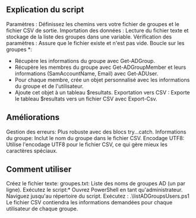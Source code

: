 ## Explication du script

Paramètres : Définissez les chemins vers votre fichier de groupes et le fichier CSV de sortie.
Importation des données : Lecture du fichier texte et stockage de la liste des groupes dans une variable.
Vérification des paramètres : Assure que le fichier existe et n'est pas vide.
Boucle sur les groupes *:

- Récupère les informations du groupe avec Get-ADGroup.
- Récupère les membres du groupe avec Get-ADGroupMember et leurs informations (SamAccountName, Email) avec Get-ADUser.
- Pour chaque membre, crée un objet personnalisé avec les informations du groupe et de l'utilisateur.
- Ajoute cet objet à un tableau $resultats.
Exportation vers CSV : Exporte le tableau $resultats vers un fichier CSV avec Export-Csv.

## Améliorations

Gestion des erreurs: Plus robuste avec des blocs try...catch.
Informations du groupe: Inclut le nom du groupe dans le fichier CSV.
Encodage UTF8: Utilise l'encodage UTF8 pour le fichier CSV, ce qui gère mieux les caractères spéciaux.

## Comment utiliser

Créez le fichier texte:
groupes.txt: Liste des noms de groupes AD (un par ligne).
Exécutez le script:*
Ouvrez PowerShell en tant qu'administrateur.
Naviguez jusqu'au répertoire du script.
Exécutez : .\listADGroupsUsers.ps1
Le fichier CSV contiendra les informations demandées pour chaque utilisateur de chaque groupe.